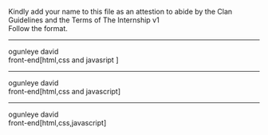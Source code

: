 Kindly add your name to this file as an attestion to abide by the Clan Guidelines and the Terms of The Internship v1
<br/> Follow the format.<br/> 
___
ogunleye david <br/>
front-end[html,css and javasript ]
___
ogunleye david <br/>
front-end[html,css and javascript]
___
ogunleye david <br/>
front-end[html,css,javascript]
